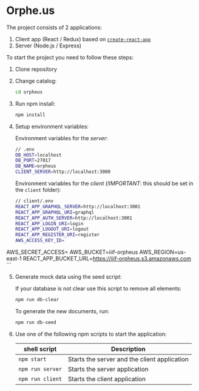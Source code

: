 # Orphe.us

The project consists of 2 applications:
1.	Client app (React / Redux) based on [`create-react-app`](https://github.com/facebookincubator/create-react-app)
2.	Server (Node.js / Express)

To start the project you need to follow these steps:
1.	Clone repository

2.	Change catalog:

	```sh
	cd orpheus
	```

3.	Run npm install:

	```sh
	npm install
	```

4.	Setup environment variables:

	Environment variables for the *server*:
	```sh
	// .env
	DB_HOST=localhost
	DB_PORT=27017
	DB_NAME=orpheus
	CLIENT_SERVER=http://localhost:3000
	```

	Environment variables for the *client* (*!IMPORTANT*: this should be set in the `client` folder):
	```sh
	// client/.env
	REACT_APP_GRAPHQL_SERVER=http://localhost:3001
	REACT_APP_GRAPHQL_URI=graphql
	REACT_APP_AUTH_SERVER=http://localhost:3001
	REACT_APP_LOGIN_URI=login
	REACT_APP_LOGOUT_URI=logout
	REACT_APP_REGISTER_URI=register
	AWS_ACCESS_KEY_ID=
  AWS_SECRET_ACCESS=
  AWS_BUCKET=iiif-orpheus
  AWS_REGION=us-east-1
  REACT_APP_BUCKET_URL=https://iiif-orpheus.s3.amazonaws.com
	```

5.	Generate mock data using the seed script:

	If your database is not clear use this script to remove all elements:
	```sh
	npm run db-clear
	```

	To generate the new documents, run:
	```sh
	npm run db-seed
	```

6.	Use one of the following npm scripts to start the application:

	| shell script | Description |
	| ------ | ------ |
	| `npm start` | Starts the server and the client application |
	| `npm run server` | Starts the server application |
	| `npm run client` | Starts the client application|
